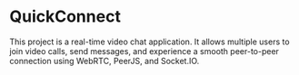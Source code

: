 # QuickConnect
This project is a real-time video chat application. It allows multiple users to join video calls, send messages, and experience a smooth peer-to-peer connection using WebRTC, PeerJS, and Socket.IO.  
